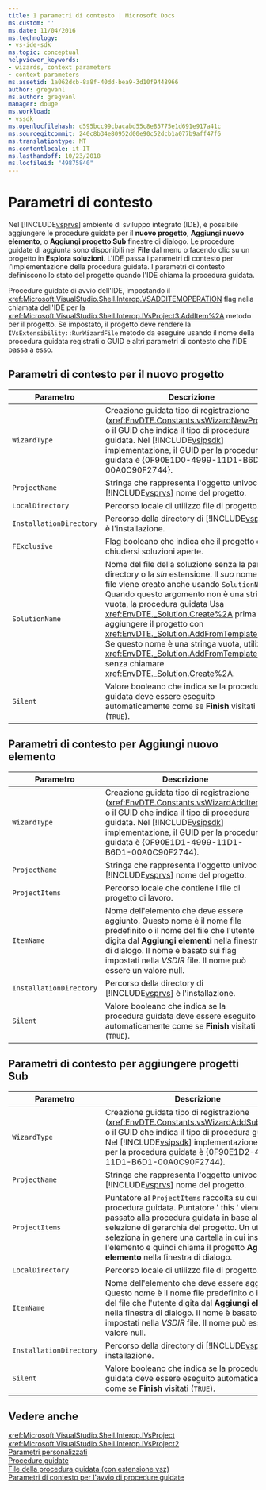 ```yaml
---
title: I parametri di contesto | Microsoft Docs
ms.custom: ''
ms.date: 11/04/2016
ms.technology:
- vs-ide-sdk
ms.topic: conceptual
helpviewer_keywords:
- wizards, context parameters
- context parameters
ms.assetid: 1a062dcb-8a8f-40dd-bea9-3d10f9448966
author: gregvanl
ms.author: gregvanl
manager: douge
ms.workload:
- vssdk
ms.openlocfilehash: d595bcc99cbacabd55c8e85775e1d691e917a41c
ms.sourcegitcommit: 240c8b34e80952d00e90c52dcb1a077b9aff47f6
ms.translationtype: MT
ms.contentlocale: it-IT
ms.lasthandoff: 10/23/2018
ms.locfileid: "49875840"
---
```

# <a name="context-parameters"></a>Parametri di contesto
Nel [!INCLUDE[vsprvs](../../code-quality/includes/vsprvs_md.md)] ambiente di sviluppo integrato (IDE), è possibile aggiungere le procedure guidate per il **nuovo progetto**, **Aggiungi nuovo elemento**, o **Aggiungi progetto Sub** finestre di dialogo. Le procedure guidate di aggiunta sono disponibili nel **File** dal menu o facendo clic su un progetto in **Esplora soluzioni**. L'IDE passa i parametri di contesto per l'implementazione della procedura guidata. I parametri di contesto definiscono lo stato del progetto quando l'IDE chiama la procedura guidata.  
  
 Procedure guidate di avvio dell'IDE, impostando il <xref:Microsoft.VisualStudio.Shell.Interop.VSADDITEMOPERATION> flag nella chiamata dell'IDE per la <xref:Microsoft.VisualStudio.Shell.Interop.IVsProject3.AddItem%2A> metodo per il progetto. Se impostato, il progetto deve rendere la `IVsExtensibility::RunWizardFile` metodo da eseguire usando il nome della procedura guidata registrati o GUID e altri parametri di contesto che l'IDE passa a esso.  
  
## <a name="context-parameters-for-new-project"></a>Parametri di contesto per il nuovo progetto  
  
| Parametro | Descrizione |
|-------------------------| - |
| `WizardType` | Creazione guidata tipo di registrazione (<xref:EnvDTE.Constants.vsWizardNewProject>) o il GUID che indica il tipo di procedura guidata. Nel [!INCLUDE[vsipsdk](../../extensibility/includes/vsipsdk_md.md)] implementazione, il GUID per la procedura guidata è {0F90E1D0-4999-11D1-B6D1-00A0C90F2744}. |
| `ProjectName` | Stringa che rappresenta l'oggetto univoco [!INCLUDE[vsprvs](../../code-quality/includes/vsprvs_md.md)] nome del progetto. |
| `LocalDirectory` | Percorso locale di utilizzo file di progetto. |
| `InstallationDirectory` | Percorso della directory di [!INCLUDE[vsprvs](../../code-quality/includes/vsprvs_md.md)] è l'installazione. |
| `FExclusive` | Flag booleano che indica che il progetto deve chiudersi soluzioni aperte. |
| `SolutionName` | Nome del file della soluzione senza la parte di directory o la *sln* estensione. Il *suo* nome del file viene creato anche usando `SolutionName`. Quando questo argomento non è una stringa vuota, la procedura guidata Usa <xref:EnvDTE._Solution.Create%2A> prima di aggiungere il progetto con <xref:EnvDTE._Solution.AddFromTemplate%2A>. Se questo nome è una stringa vuota, utilizzare <xref:EnvDTE._Solution.AddFromTemplate%2A> senza chiamare <xref:EnvDTE._Solution.Create%2A>. |
| `Silent` | Valore booleano che indica se la procedura guidata deve essere eseguito automaticamente come se **Finish** visitati (`TRUE`). |
  
## <a name="context-parameters-for-add-new-item"></a>Parametri di contesto per Aggiungi nuovo elemento  
  
| Parametro | Descrizione |
|-------------------------| - |
| `WizardType` | Creazione guidata tipo di registrazione (<xref:EnvDTE.Constants.vsWizardAddItem>) o il GUID che indica il tipo di procedura guidata. Nel [!INCLUDE[vsipsdk](../../extensibility/includes/vsipsdk_md.md)] implementazione, il GUID per la procedura guidata è {0F90E1D1-4999-11D1-B6D1-00A0C90F2744}. |
| `ProjectName` | Stringa che rappresenta l'oggetto univoco [!INCLUDE[vsprvs](../../code-quality/includes/vsprvs_md.md)] nome del progetto. |
| `ProjectItems` | Percorso locale che contiene i file di progetto di lavoro. |
| `ItemName` | Nome dell'elemento che deve essere aggiunto. Questo nome è il nome file predefinito o il nome del file che l'utente digita dal **Aggiungi elementi** nella finestra di dialogo. Il nome è basato sui flag impostati nella *VSDIR* file. Il nome può essere un valore null. |
| `InstallationDirectory` | Percorso della directory di [!INCLUDE[vsprvs](../../code-quality/includes/vsprvs_md.md)] è l'installazione. |
| `Silent` | Valore booleano che indica se la procedura guidata deve essere eseguito automaticamente come se **Finish** visitati (`TRUE`). |
  
## <a name="context-parameters-for-add-sub-project"></a>Parametri di contesto per aggiungere progetti Sub  
  
| Parametro | Descrizione |
|-------------------------| - |
| `WizardType` | Creazione guidata tipo di registrazione (<xref:EnvDTE.Constants.vsWizardAddSubProject>) o il GUID che indica il tipo di procedura guidata. Nel [!INCLUDE[vsipsdk](../../extensibility/includes/vsipsdk_md.md)] implementazione, il GUID per la procedura guidata è {0F90E1D2-4999-11D1-B6D1-00A0C90F2744}. |
| `ProjectName` | Stringa che rappresenta l'oggetto univoco [!INCLUDE[vsprvs](../../code-quality/includes/vsprvs_md.md)] nome del progetto. |
| `ProjectItems` | Puntatore al `ProjectItems` raccolta su cui opera la procedura guidata. Puntatore ' this ' viene passato alla procedura guidata in base alla selezione di gerarchia del progetto. Un utente seleziona in genere una cartella in cui inserire l'elemento e quindi chiama il progetto **Aggiungi elemento** nella finestra di dialogo. |
| `LocalDirectory` | Percorso locale di utilizzo file di progetto. |
| `ItemName` | Nome dell'elemento che deve essere aggiunto. Questo nome è il nome file predefinito o il nome del file che l'utente digita dal **Aggiungi elementi** nella finestra di dialogo. Il nome è basato sui flag impostati nella *VSDIR* file. Il nome può essere un valore null. |
| `InstallationDirectory` | Percorso della directory di [!INCLUDE[vsprvs](../../code-quality/includes/vsprvs_md.md)] installazione. |
| `Silent` | Valore booleano che indica se la procedura guidata deve essere eseguito automaticamente come se **Finish** visitati (`TRUE`). |
  
## <a name="see-also"></a>Vedere anche  
 <xref:Microsoft.VisualStudio.Shell.Interop.IVsProject>   
 <xref:Microsoft.VisualStudio.Shell.Interop.IVsProject2>   
 [Parametri personalizzati](../../extensibility/internals/custom-parameters.md)   
 [Procedure guidate](../../extensibility/internals/wizards.md)   
 [File della procedura guidata (con estensione vsz)](../../extensibility/internals/wizard-dot-vsz-file.md)   
 [Parametri di contesto per l'avvio di procedure guidate](https://msdn.microsoft.com/Library/051a10f4-9e45-4604-b344-123044f33a24)